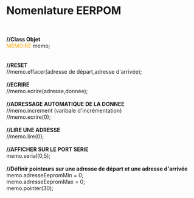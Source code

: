 <h1>Nomenlature EERPOM</h1>
<br>

<b>//Class   Objet</b><br>
<span style="color:orange;">MEMOIRE</span>   memo;<br>
<br><br>
  <b>//RESET</b><br>
  //memo.effacer(adresse de départ,adresse d'arrivée);<br>
  <br>
  <b>//ECRIRE</b><br>
  //memo.ecrire(adresse,donnée);<br>
  <br>
  <b>//ADRESSAGE AUTOMATIQUE DE LA DONNEE</b><br>
  //memo.increment (varibale d'incrémentation)<br>
  //memo.ecrire(0);  <br>
<br>
  <b>//LIRE UNE ADRESSE</b><br>
  //memo.lire(0);<br>
<br>
  <b>//AFFICHER SUR LE PORT SERIE</b><br>
  memo.serial(0,5);<br>
    <br>
  <b>//Définir pointeurs sur une adresse de départ et une adresse d'arrivée</b><br>
  memo.adresseEepromMin = 0;<br>
  memo.adresseEepromMax = 0;<br>
  memo.pointer(30);<br>

